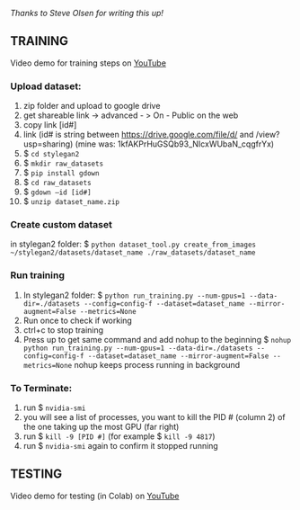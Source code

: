 _Thanks to Steve Olsen for writing this up!_ 

## TRAINING

Video demo for training steps on [YouTube](https://www.youtube.com/watch?v=69YOjyAxum0)

### Upload dataset:
1. zip folder and upload to google drive
2. get shareable link -> advanced - > On - Public on the web
3. copy link [id#]
4. link (id# is string between https://drive.google.com/file/d/ and /view?usp=sharing) (mine was: 1kfAKPrHuGSQb93_NIcxWUbaN_cqgfrYx)
5. $ `cd stylegan2`
6. $ `mkdir raw_datasets`
7. $ `pip install gdown`
8. $ `cd raw_datasets`
9. $ `gdown —id [id#]`
10. $ `unzip dataset_name.zip`

### Create custom dataset

in stylegan2 folder:
$ `python dataset_tool.py create_from_images ~/stylegan2/datasets/dataset_name ./raw_datasets/dataset_name`

### Run training

1. In stylegan2 folder: $ `python run_training.py --num-gpus=1 --data-dir=./datasets --config=config-f --dataset=dataset_name --mirror-augment=False --metrics=None`
2. Run once to check if working
3. ctrl+c to stop training
4. Press up to get same command and add nohup to the beginning
 $ `nohup python run_training.py --num-gpus=1 --data-dir=./datasets --config=config-f --dataset=dataset_name --mirror-augment=False --metrics=None`
nohup keeps process running in background

### To Terminate:

1. run $ `nvidia-smi`
2. you will see a list of processes, you want to kill the PID # (column 2) of the one taking up the most GPU (far right)
3. run $ `kill -9 [PID #]` (for example $ `kill -9 4817`)
4. run $ `nvidia-smi` again to confirm it stopped running

## TESTING

Video demo for testing (in Colab) on [YouTube](https://www.youtube.com/watch?v=-6p0zwHc5-8)
